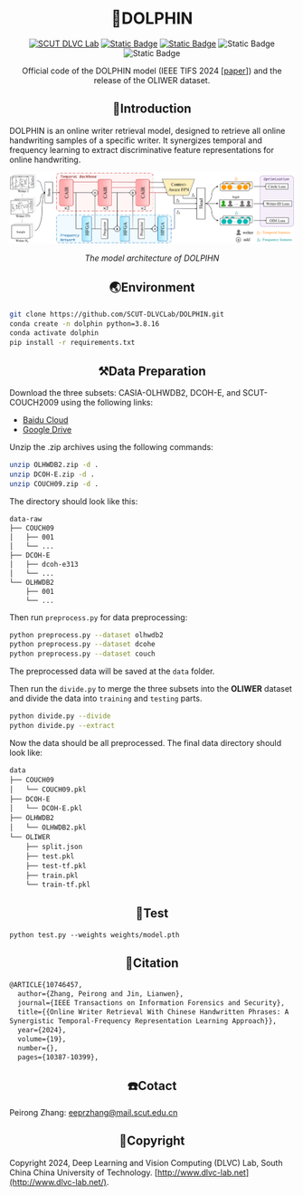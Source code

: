 # <div align="center">:dolphin:DOLPHIN

<div align="center">
  <a href="http://dlvc-lab.net/lianwen/"> <img alt="SCUT DLVC Lab" src="https://img.shields.io/badge/SCUT-DLVC_Lab-A85882?logo=Academia&logoColor=hsl"></a>
  <a href="https://ieeexplore.ieee.org/document/10746457"> <img alt="Static Badge" src="https://img.shields.io/badge/IEEE_TIFS-DOLPHIN-%23327FE6?logo=IEEE&logoColor=rgb&labelColor=58B822"></a>
  <a href="https://arxiv.org/abs/2412.11668"> <img alt="Static Badge" src="https://img.shields.io/badge/arXiv-2412.11668-gray?logo=arXiv&logoColor=rgb&labelColor=%23CE0000"></a>
  <img alt="Static Badge" src="https://img.shields.io/badge/Pytorch%201.12-orange?logo=pytorch&logoColor=rgb">
  <img alt="Static Badge" src="https://img.shields.io/badge/Python%203.8-lightgray?logo=python&logoColor=rgb">

Official code of the DOLPHIN model (IEEE TIFS 2024 [[paper](https://arxiv.org/abs/2412.11668)]) and the release of the OLIWER dataset.
</div>

## <div align="center">:ocean:Introduction</div>

DOLPHIN is an online writer retrieval model, designed to retrieve all online handwriting samples of a specific writer. It synergizes temporal and frequency learning to extract discriminative feature representations for online handwriting.

![DOLPHIN’s architecture.](asset/arch.png)

<div align="center"><i>The model architecture of DOLPIHN</i></div>

## <div align="center">:earth_asia:Environment</div>

```bash
git clone https://github.com/SCUT-DLVCLab/DOLPHIN.git
conda create -n dolphin python=3.8.16
conda activate dolphin
pip install -r requirements.txt
```

## <div align="center">:hammer_and_pick:Data Preparation</div>

Download the three subsets: CASIA-OLHWDB2, DCOH-E, and SCUT-COUCH2009 using the following links:

- [Baidu Cloud](https://pan.baidu.com/s/1Op917v5IM7OushQ_xPNLSg?pwd=oler)
- [Google Drive](https://drive.google.com/drive/folders/1W-R78wLSJXDhK998c_zIAEFxtPE10AX4?usp=sharing)

Unzip the .zip archives using the following commands:

```bash
unzip OLHWDB2.zip -d .
unzip DCOH-E.zip -d .
unzip COUCH09.zip -d .
```

The directory should look like this:

```
data-raw
├── COUCH09
│   ├── 001
│   └── ...
├── DCOH-E
│   ├── dcoh-e313
│   └── ...
└── OLHWDB2
    ├── 001
    └── ...
```

Then run `preprocess.py` for data preprocessing:

```bash
python preprocess.py --dataset olhwdb2
python preprocess.py --dataset dcohe
python preprocess.py --dataset couch
```

The preprocessed data will be saved at the `data` folder.

Then run the `divide.py` to merge the three subsets into the **OLIWER** dataset and divide the data into `training` and `testing` parts.

```bash
python divide.py --divide
python divide.py --extract
```

Now the data should be all preprocessed. The final data directory should look like:

```bash
data
├── COUCH09
│   └── COUCH09.pkl
├── DCOH-E
│   └── DCOH-E.pkl
├── OLHWDB2
│   └── OLHWDB2.pkl
└── OLIWER
    ├── split.json
    ├── test.pkl
    ├── test-tf.pkl
    ├── train.pkl
    └── train-tf.pkl
```

## <div align="center">:rocket:Test</div>

```
python test.py --weights weights/model.pth
```

## <div align="center">:bookmark_tabs:Citation</div>

```
@ARTICLE{10746457,
  author={Zhang, Peirong and Jin, Lianwen},
  journal={IEEE Transactions on Information Forensics and Security}, 
  title={{Online Writer Retrieval With Chinese Handwritten Phrases: A Synergistic Temporal-Frequency Representation Learning Approach}}, 
  year={2024},
  volume={19},
  number={},
  pages={10387-10399},
```

## <div align="center">:phone:Cotact</div>

Peirong Zhang: eeprzhang@mail.scut.edu.cn

## <div align="center">:palm_tree:Copyright</div>

Copyright 2024, Deep Learning and Vision Computing (DLVC) Lab, South China China University of Technology. [http://www.dlvc-lab.net](http://www.dlvc-lab.net/).

